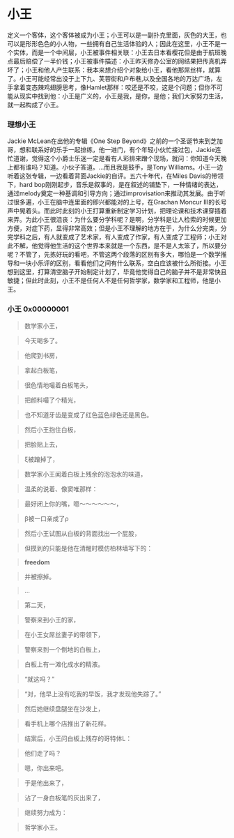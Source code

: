 # 小王

定义一个客体，这个客体被成为小王；小王可以是一副扑克里面，灰色的大王，也可以是形形色色的小人物，一些拥有自己生活体验的人；因此在这里，小王不是一个实体，而是一个中间层，小王被事件相关联：小王去日本看樱花但是由于航班晚点最后赔偿了一半价钱；小王被事件描述：小王昨天修办公室的网结果把传真机弄坏了；小王和他人产生联系：我本来想介绍个对象给小王，看他那屌丝样，就算了。小王可能经常出没于上下九、芙蓉街和户布巷,以及全国各地的万达广场，左手拿着变态辣鸡翅膀思考，像Hamlet那样：咬还是不咬，这是个问题；但你不可能从现实中找到他：小王是广义的，小王是我，是你，是他；我们大家努力生活，就一起构成了小王。

### 理想小王

Jackie McLean在出他的专辑《One Step Beyond》之前的一个圣诞节来到芝加哥，想和联系好的乐手一起排练，他一进门，有个年轻小伙忙接过包，Jackie连忙道谢，觉得这个小爵士乐迷一定是看有人彩排来蹭个现场，就问：你知道今天晚上都有谁吗？知道。小伙子答道。...而且我是鼓手，是Tony Williams。小王一边听着这张专辑，一边看着背面Jackie的自评。五六十年代，在Miles Davis的带领下，hard bop刚刚起步，音乐是叙事的，是在叙述的铺垫下，一种情绪的表达，通过melody奠定一种基调和引导方向；通过improvisation来推动其发展。由于听过很多遍，小王在脑中连里面的即兴都能对的上号，在Grachan Moncur III的长号声中晃着头。而此时此刻的小王打算重新制定学习计划，把理论课和技术课穿插着来弄。为此小王很沮丧：为什么要分学科呢？是啊，分学科是让人检索的时候更加方便，对症下药，显得非常高效；但是小王不理解的地方在于，为什么分完类，分完学科之后，有人就变成了艺术家，有人变成了作家，有人变成了工程师；小王对此不解，他觉得他生活的这个世界本来就是一个东西，是不是人太笨了，所以要分呢？不管了，先拣好玩的看吧，不管这两个段落的区别有多大，哪怕是一个数学推导和一块小乐评的区别，看看他们之间有什么联系，空白应该被什么所衔接。小王想到这里，打算清空脑子开始制定计划了，毕竟他觉得自己的脑子并不是非常快且敏捷；但此时此刻，小王不是任何人不是任何哲学家，数学家和工程师，他是小王。

### 小王 0x00000001

> 数学家小王，

> 今天喝多了。

> 他爬到书房，

> 拿起白板笔，

> 很色情地嘬着白板笔头，

> 把颜料嘬了个精光，

> 也不知道牙齿是变成了红色蓝色绿色还是黑色。

> 然后小王抱住白板，

> 把脸贴上去，

> ξ被蹭掉了，

> 数学家小王闻着白板上残余的泡泡水的味道，

> 温柔的说着、像窦唯那样：

> 最好闭上你的嘴，嗯～～～～～～，

> β被一口亲成了ρ

> 然后小王试图从白板的背面找出一个屁股，

> 但摸到的只能是他在清醒时模仿柏林墙写下的：

> **freedom**

> 并被擦掉。

> ...

> 第二天，

> 警察来到小王的家，

> 在小王女屌丝妻子的带领下，

> 警察来到一个倒地的白板上，

> 白板上有一滩化成水的精液。

> “就这吗？”

> “对，他早上没有吃我的早饭，我才发现他失踪了。”

> 然后她继续盘腿坐在沙发上，

> 看手机上哪个店推出了新花样。

> 结案后，小王问白板上残存的哥特体L：

> 他们走了吗？

> 嗯，你出来吧。

> 于是他出来了，

> 沾了一身白板笔的灰出来了，

> 继续努力成为：

> 哲学家小王。
